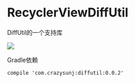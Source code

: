 # RecyclerViewDiffUtil
DiffUtil的一个支持库

[![](https://travis-ci.org/crazysunj/RecyclerViewDiffUtil.svg?branch=master)](https://travis-ci.org/crazysunj/RecyclerViewDiffUtil)



Gradle依赖

```
compile 'com.crazysunj:diffutil:0.0.2'
```